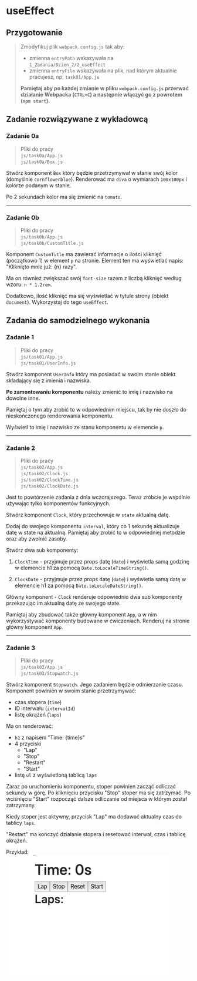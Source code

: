 # useEffect

## Przygotowanie
> Zmodyfikuj plik `webpack.config.js` tak aby:
> - zmienna `entryPath` wskazywała na `1_Zadania/Dzien_2/2_useEffect`
> - zmienna `entryFile` wskazywała na plik, nad którym aktualnie pracujesz, np. `task01/App.js`
>
> **Pamiętaj aby po każdej zmianie w pliku `webpack.config.js` przerwać działanie Webpacka (`CTRL+C`) a następnie włączyć go z powrotem (`npm start`).**


## Zadanie rozwiązywane z wykładowcą

### Zadanie 0a 

> Pliki do pracy  
> `js/task0a/App.js`  
> `js/task0a/Box.js`

Stwórz komponent `Box` który będzie przetrzymywał w stanie swój kolor (domyślnie `cornflowerblue`). 
Renderować ma `diva` o wymiarach `100x100px` i kolorze podanym w stanie.

Po 2 sekundach kolor ma się zmienić na `tomato`.

---

### Zadanie 0b

> Pliki do pracy  
> `js/task0b/App.js`  
> `js/task0b/CustomTitle.js`

Komponent `CustomTitle` ma zawierać informacje o ilości kliknięć (początkowo 1) w element `p` na stronie. Element ten ma wyświetlać napis: "Kliknięto mnie już: {n} razy". 

Ma on również zwiększać swój `font-size` razem z liczbą kliknięć według wzoru: `n * 1.2rem`.

Dodatkowo, ilość kliknięć ma się wyświetlać w tytule strony (obiekt `document`). Wykorzystaj do tego `useEffect`.



## Zadania do samodzielnego wykonania

### Zadanie 1

> Pliki do pracy  
> `js/task01/App.js`  
> `js/task01/UserInfo.js`

Stwórz komponent `UserInfo` który ma posiadać w swoim stanie obiekt składający się z imienia i nazwiska.

**Po zamontowaniu komponentu** należy zmienić to imię i nazwisko na dowolne inne.

Pamiętaj o tym aby zrobić to w odpowiednim miejscu, tak by nie doszło do nieskończonego renderowania komponentu.

Wyświetl to imię i nazwisko ze stanu komponentu w elemencie `p`.

---

### Zadanie 2

> Pliki do pracy  
> `js/task02/App.js`  
> `js/task02/Clock.js`  
> `js/task02/ClockTime.js`  
> `js/task02/ClockDate.js`

Jest to powtórzenie zadania z dnia wczorajszego. Teraz zróbcie je wspólnie używając tylko komponentów funkcyjnych.

Stwórz komponent `Clock`, który przechowuje w `state` aktualną datę.

Dodaj do swojego komponentu `interval`, który co 1 sekundę aktualizuje datę w state na aktualną. Pamiętaj aby zrobić to w odpowiedniej metodzie oraz aby zwolnić zasoby.

Stwórz dwa sub komponenty:

1. `ClockTime` - przyjmuje przez props datę (`date`) i wyświetla samą godzinę w elemencie h1 za pomocą `Date.toLocaleTimeString()`.

2. `ClockDate` - przyjmuje przez props datę (`date`) i wyświetla samą datę w elemencie h1 za pomocą `Date.toLocaleDateString()`.

Główny komponent - `Clock` renderuje odpowiednio dwa sub komponenty przekazując im aktualną datę ze swojego state.

Pamiętaj aby zbudować także główny komponent `App`, a w nim wykorzystywać komponenty budowane w ćwiczeniach. Renderuj na stronie główny komponent `App`.

---

### Zadanie 3

> Pliki do pracy  
> `js/task03/App.js`  
> `js/task03/Stopwatch.js`

Stwórz komponent `Stopwatch`. Jego zadaniem będzie odmierzanie czasu. Komponent powinien w swoim stanie przetrzymywać:

- czas stopera (`time`)
- ID interwału (`intervalId`)
- listę okrążeń (`laps`)

Ma on renderować:

- `h1` z napisem "Time: {time}s"
- 4 przyciski
  - "Lap" 
  - "Stop"
  - "Restart"
  - "Start"
- listę `ul` z wyświetloną tablicą `laps`

Zaraz po uruchomieniu komponentu, stoper powinien zacząć odliczać sekundy w górę.
Po kliknięciu przycisku "Stop" stoper ma się zatrzymać. Po wciśnięciu "Start" rozpocząć dalsze odliczanie od miejsca w którym został zatrzymany.

Kiedy stoper jest aktywny, przycisk "Lap" ma dodawać aktualny czas do tablicy `laps`.

"Restart" ma kończyć działanie stopera i resetować interwał, czas i tablicę okrążeń. 
  
Przykład:    
![](images/task03.gif)  


